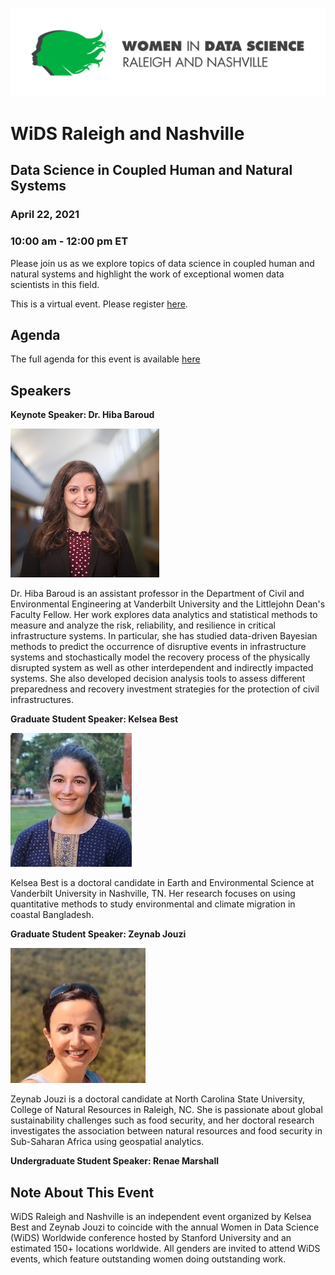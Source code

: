 
![logo](images/logos/wids-2color-1line.jpg)

# WiDS Raleigh and Nashville

## Data Science in Coupled Human and Natural Systems

### April 22, 2021
### 10:00 am - 12:00 pm ET


Please join us as we explore topics of data science in coupled human and natural systems and highlight the work of exceptional women data scientists in this field. 


This is a virtual event. Please register [here](https://www.eventbrite.com/e/women-in-data-science-wids-raleigh-and-nashville-tickets-143346759015). 


## Agenda

The full agenda for this event is available [here](./agenda.pdf) 


## Speakers

**Keynote Speaker: Dr. Hiba Baroud**

![hiba](images/hiba.jpg)

Dr. Hiba Baroud is an assistant professor in the Department of Civil and Environmental Engineering at Vanderbilt University and the Littlejohn Dean's Faculty Fellow.  Her work explores data analytics and statistical methods to measure and analyze the risk, reliability, and resilience in critical infrastructure systems.  In particular, she has studied data-driven Bayesian methods to predict the occurrence of disruptive events in infrastructure systems and stochastically model the recovery process of the physically disrupted system as well as other interdependent and indirectly impacted systems. She also developed decision analysis tools to assess different preparedness and recovery investment strategies for the protection of civil infrastructures.

**Graduate Student Speaker: Kelsea Best**

![kelsea](images/kelsea.JPG)

Kelsea Best is a doctoral candidate in Earth and Environmental Science at Vanderbilt University in Nashville, TN. Her research focuses on using quantitative methods to study environmental and climate migration in coastal Bangladesh. 

**Graduate Student Speaker: Zeynab Jouzi**

![zeynab](images/zeynab.jpg)

Zeynab Jouzi is a doctoral candidate at North Carolina State University, College of Natural Resources in Raleigh, NC. She is passionate about global sustainability challenges such as food security, and her doctoral research investigates the association between natural resources and food security in Sub-Saharan Africa using geospatial analytics.


**Undergraduate Student Speaker: Renae Marshall** 



## Note About This Event

WiDS Raleigh and Nashville is an independent event organized by Kelsea Best and Zeynab Jouzi to coincide with the annual Women in Data Science (WiDS) Worldwide conference hosted by Stanford University and an estimated 150+ locations worldwide. All genders are invited to attend WiDS events, which feature outstanding women doing outstanding work.
